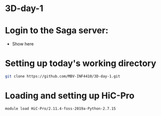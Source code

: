 # 3D-day-1
# Login to the Saga server:
- Show here

# Setting up today's working directory
```bash
git clone https://github.com/MBV-INF4410/3D-day-1.git
```

# Loading and setting up HiC-Pro 
```bash
module load HiC-Pro/2.11.4-foss-2019a-Python-2.7.15
```

